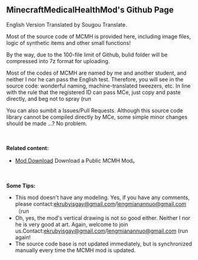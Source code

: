 ## MinecraftMedicalHealthMod's Github Page

English Version Translated by Sougou Translate.

Most of the source code of MCMH is provided here, including image files, logic of synthetic items and other small functions!

By the way, due to the 100-file limit of Github, bulid folder will be compressed into 7z format for uploading.

Most of the codes of MCMH are named by me and another student, and neither I nor he can pass the English test. Therefore, you will see in the source code: wonderful naming, machine-translated tweezers, etc. In line with the rule that the registered ID can pass MCe, just copy and paste directly, and beg not to spray (run

You can also sumbit a Issues/Pull Requests. Although this source code library cannot be compiled directly by MCe, some simple minor changes should be made ...? No problem.

　

**Related content:**
- [Mod Download]() Download a Public MCMH Mod。

　

**Some Tips:**
- This mod doesn't have any modeling. Yes, if you have any comments, please contact:ekrubyisgay@gmail.com/lengmianannuo@gmail.com（run
- Oh, yes, the mod's vertical drawing is not so good either. Neither I nor he is very good at art. Again, welcome to join us.Contact:ekrubyisgay@gmail.com/lengmianannuo@gmail.com (run again!
- The source code base is not updated immediately, but is synchronized manually every time the MCMH mod is updated.
